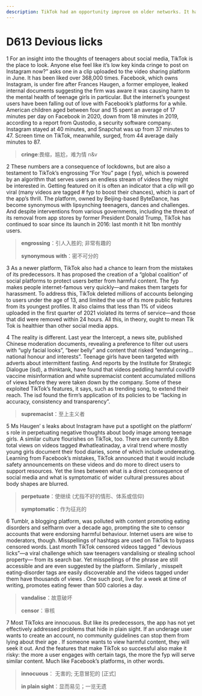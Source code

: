 ```yaml
---
description: TikTok had an opportunity improve on older networks. It has not taken it
---
```


# D613 Devious licks
1 For an insight into the thoughts of teenagers about social media, TikTok is the place to look.  Anyone else feel like it’s low key kinda cringe to post on Instagram now?” asks one in a clip uploaded to the video sharing platform in June. It has been liked over 368,000 times. Facebook, which owns Instagram, is under fire after Frances Haugen, a former employee, leaked internal documents suggesting the firm was aware it was causing harm to the mental health of teenage girls in particular. But the internet’s youngest users have been falling out of love with Facebook’s platforms for a while. American children aged between four and 15 spent an average of 17 minutes per day on Facebook in 2020, down from 18 minutes in 2019, according to a report from Qustodio, a security software company. Instagram stayed at 40 minutes, and Snapchat was up from 37 minutes to 47. Screen time on TikTok, meanwhile, surged, from 44 average daily minutes to 87.

> **cringe**:畏缩，尴尬，难为情 n&v
>

2 These numbers are a consequence of lockdowns, but are also a testament to TikTok’s engrossing “For You” page ( fyp), which is powered by an algorithm that serves users an endless stream of videos they might be interested in. Getting featured on it is often an indicator that a clip will go viral (many videos are tagged # fyp to boost their chances), which is part of the app’s thrill. The platform, owned by Beijing-based ByteDance, has become synonymous with lipsynching teenagers, dances and challenges. And despite interventions from various governments, including the threat of its removal from app stores by former President Donald Trump, TikTok has continued to soar since its launch in 2016: last month it hit 1bn monthly users.

> **engrossing**：引人入胜的; 非常有趣的
>
> **synonymous with**：密不可分的
>

3 As a newer platform, TikTok also had a chance to learn from the mistakes of its predecessors. It has proposed the creation of a “global coalition” of social platforms to protect users better from harmful content. The fyp makes people internet-famous very quickly—and makes them targets for harassment. To address this, TikTok deleted millions of accounts belonging to users under the age of 13, and limited the use of its more public features from its youngest profiles. It also claims that less than 1% of videos uploaded in the first quarter of 2021 violated its terms of service—and those that did were removed within 24 hours. All this, in theory, ought to mean Tik Tok is healthier than other social media apps.

4 The reality is different. Last year the Intercept, a news site, published Chinese moderation documents, revealing a preference to filter out users with “ugly facial looks”, “beer belly” and content that risked “endangering…national honour and interests”. Teenage girls have been targeted with adverts about intermittent fasting. And reports by the Institute for Strategic Dialogue (isd), a thinktank, have found that videos peddling harmful covid19 vaccine misinformation and white supremacist content accumulated millions of views before they were taken down by the company. Some of these exploited TikTok’s features, it says, such as trending song, to extend their reach. The isd found the firm’s application of its policies to be “lacking in accuracy, consistency and transparency”.

> **supremacist**：至上主义者
>

5 Ms Haugen’ s leaks about Instagram have put a spotlight on the platform’ s role in perpetuating negative thoughts about body image among teenage girls. A similar culture flourishes on TikTok, too. There are currently 8.8bn total views on videos tagged #whatIeatinaday, a viral trend where mostly young girls document their food diaries, some of which include undereating. Learning from Facebook’s mistakes, TikTok announced that it would include safety announcements on these videos and do more to direct users to support resources. Yet the lines between what is a direct consequence of social media and what is symptomatic of wider cultural pressures about body shapes are blurred.

> **perpetuate**：使继续 (尤指不好的情形、体系或信仰)
>
> **symptomatic**：作为征兆的
>

6 Tumblr, a blogging platform, was polluted with content promoting eating disorders and selfharm over a decade ago, prompting the site to censor accounts that were endorsing harmful behaviour. Internet users are wise to moderators, though. Misspellings of hashtags are used on TikTok to bypass censored words. Last month TikTok censored videos tagged “ devious licks”—a viral challenge which saw teenagers vandalising or stealing school property— from its search bar. Yet misspellings of the phrase are still accessible and are even suggested by the platform. Similarly , misspelt eating-disorder tags are easily discoverable and the videos tagged under them have thousands of views . One such post, live for a week at time of writing, promotes eating fewer than 500 calories a day.

> **vandalise**：故意破坏
>
> **censor**：审核
>

7 Most TikToks are innocuous. But like its predecessors, the app has not yet effectively addressed problems that hide in plain sight. If an underage user wants to create an account, no community guidelines can stop them from lying about their age . If someone wants to view harmful content, they will seek it out. And the features that make TikTok so successful also make it risky: the more a user engages with certain tags, the more the fyp will serve similar content. Much like Facebook’s platforms, in other words.

> **innocuous**： 无害的; 无意冒犯的 [正式]
>
> **in plain sight**：显而易见；一览无遗
>

